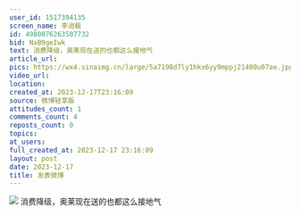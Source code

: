 ```yaml
---
user_id: 1517394135
screen_name: 李消极
id: 4980076263507732
bid: NxB9geIwk
text: 消费降级，奥莱现在送的也都这么接地气 
article_url: 
pics: https://wx4.sinaimg.cn/large/5a7198d7ly1hkx6yy9mppj21400u07ae.jpg
video_url: 
location: 
created_at: 2023-12-17T23:16:09
source: 微博轻享版
attitudes_count: 1
comments_count: 4
reposts_count: 0
topics: 
at_users: 
full_created_at: 2023-12-17 23:16:09
layout: post
date: 2023-12-17
title: 发表微博
---
```



![](https://wx4.sinaimg.cn/large/5a7198d7ly1hkx6yy9mppj21400u07ae.jpg)
消费降级，奥莱现在送的也都这么接地气 
